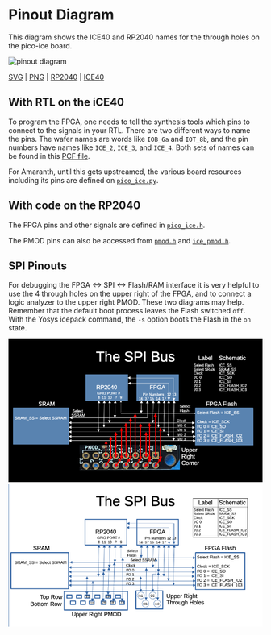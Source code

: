 # Pinout Diagram

This diagram shows the ICE40 and RP2040 names for the through holes on the pico-ice board. 


![pinout diagram](pinout/pinout.svg)

[SVG](pinout/pinout.svg)
| [PNG](pinout/pinout.png)
| [RP2040](https://www.raspberrypi.com/documentation/pico-sdk/hardware.html#autotoc_md0)
| [ICE40](https://www.latticesemi.com/view_document?document_id=51971)


## With RTL on the iCE40

To program the FPGA, one needs to tell the synthesis tools which pins to connect to the signals in your RTL.  There are two different ways to name the pins.   The wafer names are words like `IOB_6a` and `IOT_8b`, and the pin numbers have names like `ICE_2`, `ICE_3`, and `ICE_4`.
Both sets of names can be found in this [PCF file](https://github.com/tinyvision-ai-inc/pico-ice-sdk/blob/main/rtl/pico_ice.pcf).

For Amaranth, until this gets upstreamed, the various board resources including its pins are defined on
[`pico_ice.py`](https://github.com/tinyvision-ai-inc/pico-ice-sdk/blob/main/amaranth/pico_ice.py).


## With code on the RP2040

The FPGA pins and other signals are defined in [`pico_ice.h`](https://github.com/tinyvision-ai-inc/pico-ice-sdk/blob/main/include/boards/pico_ice.h).

The PMOD pins can also be accessed from
[`pmod.h`](https://github.com/tinyvision-ai-inc/pico-ice-sdk/blob/main/include/pmod.h) and
[`ice_pmod.h`](https://github.com/tinyvision-ai-inc/pico-ice-sdk/blob/main/include/ice_pmod.h).

## SPI Pinouts 

For debugging the FPGA <-> SPI <-> Flash/RAM interface it is very helpful to use the 4 through holes on the upper right of the FPGA, and to connect a logic analyzer to the upper right PMOD.  These two diagrams may help.  Remember that the default boot process leaves the Flash switched ``off``.  With the Yosys icepack command, the ``-s`` option boots the Flash in the ``on`` state. 

![SPI Debugging](pinout/spi_bus_black.png)
![SPI Debugging](pinout/spi_bus_white.png)

